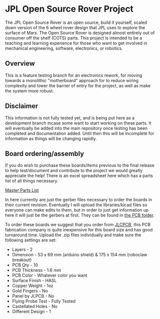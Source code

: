 # JPL Open Source Rover Project

The JPL Open Source Rover is an open source, build it yourself, scaled down version of the 6 wheel rover design that JPL uses to explore the surface of Mars. The Open Source Rover is designed almost entirely out of consumer off the shelf (COTS) parts. This project is intended to be a teaching and learning experience for those who want to get involved in mechanical engineering, software, electronics, or robotics.

## Overview

This is a feature testing branch for an electronics rework, for moving towards a monolithic "motherboard" approach for to reduce wiring complexity and lower the barrier of entry for the project, as well as make the system more robust.

## Disclaimer

This information is not fully tested yet, and is being put here as a development branch incase some want to start working on these parts. It will eventually be added into the main repository once testing has been completed and documentation added. Until then this will be incomplete for information as things will be changing rapidly.

## Board ordering/assembly

If you do wish to purchase these boards/items previous to the final release to help test/document and contribute to the project we would greatly appreciate the help! There is an excel spreadsheet here which has a parts list of all things necessary.

[Master Parts List](../parts_list/master_parts_list_raw.csv)

In here currently are just the gerber files necessary to order the boards in their current revision. Eventually I will upload the libraries/kicad files so everyone can make edits to them, but in order to just get information up here it will just be the gerbers at first. They can be found in [the PCB folder](/electrical/pcb/).

To order these boards we suggest that you order from [JLCPCB](https://jlcpcb.com/), this PCB fabrication company is quite inexpensive for this board size and has good turnaround time. Upload the .zip files individually and make sure the following settings are set:

* Layers - 2
* Dimension - 53 x 69 mm (arduino shield) & 175 x 154 mm (roboclaw breakout)
* PCB Qty - 10
* PCB Thickness - 1.6 mm
* PCB Color - Whatever color you want
* Surface Finish - HASL
* Copper Weight - 1oz
* Gold Fingers - No
* Panel by JLPCB - No
* Flying Probe Test - Fully Tested
* Castellated Holes - No
* Different Design - 1

